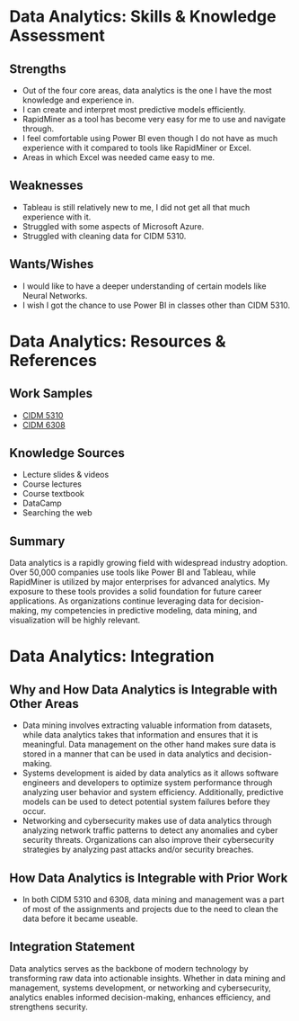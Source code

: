 # Data Analytics: Skills & Knowledge Assessment

## Strengths
- Out of the four core areas, data analytics is the one I have the most knowledge and experience in.
- I can create and interpret most predictive models efficiently. 
- RapidMiner as a tool has become very easy for me to use and navigate through.
- I feel comfortable using Power BI even though I do not have as much experience with it compared to tools like RapidMiner or Excel.
- Areas in which Excel was needed came easy to me.

## Weaknesses
- Tableau is still relatively new to me, I did not get all that much experience with it.
- Struggled with some aspects of Microsoft Azure.
- Struggled with cleaning data for CIDM 5310.

## Wants/Wishes
- I would like to have a deeper understanding of certain models like Neural Networks.
- I wish I got the chance to use Power BI in classes other than CIDM 5310.

# Data Analytics: Resources & References

## Work Samples
- [CIDM 5310](https://github.com/BenGCollier/CIDM-5310)
- [CIDM 6308](https://github.com/BenGCollier/CIDM-6308)

## Knowledge Sources
- Lecture slides & videos
- Course lectures
- Course textbook
- DataCamp
- Searching the web

## Summary
Data analytics is a rapidly growing field with widespread industry adoption. Over 50,000 companies use tools like Power BI and Tableau, while RapidMiner is utilized by major enterprises for advanced analytics. My exposure to these tools provides a solid foundation for future career applications. As organizations continue leveraging data for decision-making, my competencies in predictive modeling, data mining, and visualization will be highly relevant.

# Data Analytics: Integration

## Why and How Data Analytics is Integrable with Other Areas
- Data mining involves extracting valuable information from datasets, while data analytics takes that information and ensures that it is meaningful. Data management on the other hand makes sure data is stored in a manner that can be used in data analytics and decision-making.
- Systems development is aided by data analytics as it allows software engineers and developers to optimize system performance through analyzing user behavior and system efficiency. Additionally, predictive models can be used to detect potential system failures before they occur.
- Networking and cybersecurity makes use of data analytics through analyzing network traffic patterns to detect any anomalies and cyber security threats. Organizations can also improve their cybersecurity strategies by analyzing past attacks and/or security breaches.

## How Data Analytics is Integrable with Prior Work
- In both CIDM 5310 and 6308, data mining and management was a part of most of the assignments and projects due to the need to clean the data before it became useable. 

## Integration Statement
Data analytics serves as the backbone of modern technology by transforming raw data into actionable insights. Whether in data mining and management, systems development, or networking and cybersecurity, analytics enables informed decision-making, enhances efficiency, and strengthens security.
